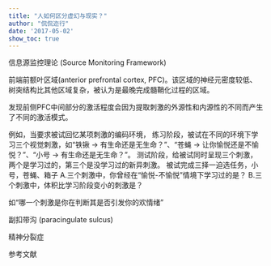 ```yaml
---
title: "人如何区分虚幻与现实？"
author: "侃侃迩行"
date: '2017-05-02'
show_toc: true
---
```


信息源监控理论 (Source Monitoring Framework)

前端前额叶区域(anterior prefrontal cortex, PFC)。该区域的神经元密度较低、树突结构比其他区域复杂，被认为是最晚完成髓鞘化过程的区域。

发现前侧PFC中间部分的激活程度会因为提取刺激的外源性和内源性的不同而产生了不同的激活模式。

例如，当要求被试回忆某项刺激的编码环境，
练习阶段，被试在不同的环境下学习三个视觉刺激，如“铁锹 -> 有生命还是无生命？”、“苍蝇 -> 让你愉悦还是不愉悦？”、“小号 -> 有生命还是无生命？”。
测试阶段，给被试同时呈现三个刺激，两个是学习过的，第三个是没学习过的新异刺激。
被试完成三择一迫选任务，小号，苍蝇、箱子
A.三个刺激中，你曾经在“愉悦-不愉悦”情境下学习过的是？
B.三个刺激中，体积比学习阶段变小的刺激是？

如“哪一个刺激是你在判断其是否引发你的欢情绪”

副扣带沟 (paracingulate sulcus)

精神分裂症

参考文献
